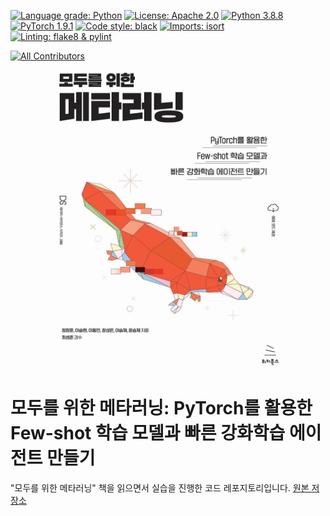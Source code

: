 [![Language grade: Python](https://img.shields.io/lgtm/grade/python/g/dongminlee94/meta-learning-for-everyone.svg?logo=lgtm&logoWidth=18)](https://lgtm.com/projects/g/dongminlee94/meta-learning-for-everyone/context:python)
[![License: Apache 2.0](https://img.shields.io/badge/license-Apache--2.0-green.svg)](https://opensource.org/licenses/Apache-2.0)
[![Python 3.8.8](https://img.shields.io/badge/python-3.8.8-blue.svg)](https://www.python.org/downloads/release/python-388/)
[![PyTorch 1.9.1](https://img.shields.io/badge/pytorch-1.9.1-red.svg)](https://pytorch.org/blog/pytorch-1.9-released/)
[![Code style: black](https://img.shields.io/badge/code%20style-black-000000.svg)](https://github.com/psf/black)
[![Imports: isort](https://img.shields.io/badge/imports-isort-white)](https://pycqa.github.io/isort/)
[![Linting: flake8 & pylint](https://img.shields.io/badge/linting-flake8%20%26%20pylint-deepblue)](https://pypi.org/project/pytest-pylint/)
<!-- ALL-CONTRIBUTORS-BADGE:START - Do not remove or modify this section -->
[![All Contributors](https://img.shields.io/badge/all_contributors-4-orange.svg?style=flat-square)](#contributors-)
<!-- ALL-CONTRIBUTORS-BADGE:END -->

<p align="center">
  <img src='img/cover.jpeg' width="400" />
</p>

# 모두를 위한 메타러닝: PyTorch를 활용한 Few-shot 학습 모델과 빠른 강화학습 에이전트 만들기

"모두를 위한 메타러닝" 책을 읽으면서 실습을 진행한 코드 레포지토리입니다.
[원본 저장소](https://github.com/dongminlee94/meta-learning-for-everyone)


